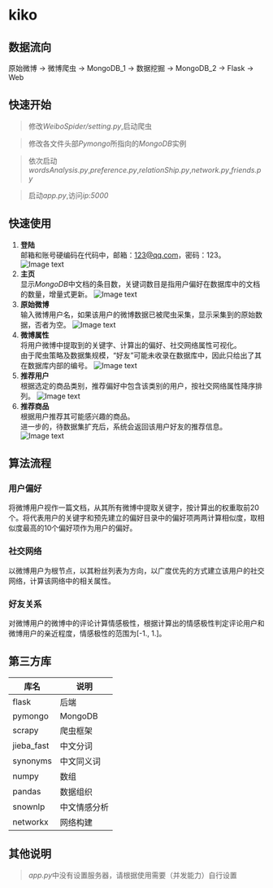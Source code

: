 # kiko
## 数据流向  
原始微博 -> 微博爬虫 -> MongoDB_1 -> 数据挖掘 -> MongoDB_2 -> Flask -> Web
## 快速开始 
>修改*WeiboSpider/setting.py*,启动爬虫  

>修改各文件头部*Pymongo*所指向的*MongoDB*实例  

>依次启动*wordsAnalysis.py*,*preference.py*,*relationShip.py*,*network.py*,*friends.py*  

>启动*app.py*,访问*ip:5000*
## 快速使用  
1. __登陆__  
邮箱和账号硬编码在代码中，邮箱：123@qq.com，密码：123。
![Image text](https://github.com/aftercloud/kiko/blob/master/image/0.png)
2. __主页__  
显示*MongoDB*中文档的条目数，关键词数目是指用户偏好在数据库中的文档的数量，增量式更新。
![Image text](https://github.com/aftercloud/kiko/blob/master/image/1.png)
3. __原始微博__  
输入微博用户名，如果该用户的微博数据已被爬虫采集，显示采集到的原始数据，否者为空。
![Image text](https://github.com/aftercloud/kiko/blob/master/image/2.png)
4. __微博属性__  
将用户微博中提取到的关键字、计算出的偏好、社交网络属性可视化。  
由于爬虫策略及数据集规模，“好友”可能未收录在数据库中，因此只给出了其在数据库内部的编号。
![Image text](https://github.com/aftercloud/kiko/blob/master/image/3.png)
5. __推荐用户__  
根据选定的商品类别，推荐偏好中包含该类别的用户，按社交网络属性降序排列。
![Image text](https://github.com/aftercloud/kiko/blob/master/image/4.png)
6. __推荐商品__  
根据用户推荐其可能感兴趣的商品。  
进一步的，待数据集扩充后，系统会返回该用户好友的推荐信息。
![Image text](https://github.com/aftercloud/kiko/blob/master/image/5.png)
## 算法流程  
### 用户偏好
将微博用户视作一篇文档，从其所有微博中提取关键字，按计算出的权重取前20个。将代表用户的关键字和预先建立的偏好目录中的偏好项两两计算相似度，取相似度最高的10个偏好项作为用户的偏好。  
### 社交网络
以微博用户为根节点，以其粉丝列表为方向，以广度优先的方式建立该用户的社交网络，计算该网络中的相关属性。  
### 好友关系
对微博用户的微博中的评论计算情感极性，根据计算出的情感极性判定评论用户和微博用户的亲近程度，情感极性的范围为[-1., 1.]。  
## 第三方库  
|库名|说明|
|-|-|
|flask|后端|
|pymongo|MongoDB|
|scrapy|爬虫框架|
|jieba_fast|中文分词|
|synonyms|中文同义词|
|numpy|数组|
|pandas|数据组织|
|snownlp|中文情感分析|
|networkx|网络构建|
## 其他说明
>*app.py*中没有设置服务器，请根据使用需要（并发能力）自行设置

